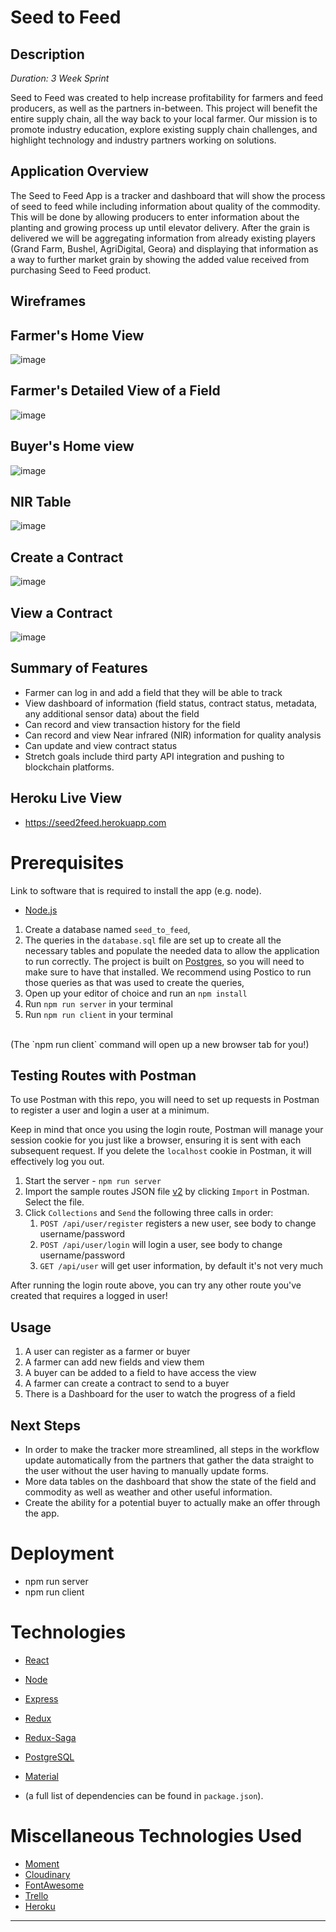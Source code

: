# Seed to Feed

## Description

_Duration: 3 Week Sprint_

Seed to Feed was created to help increase profitability for farmers and feed producers, as well as the partners in-between. This project will benefit the entire supply chain, all the way back to your local farmer. Our mission is to promote industry education, explore existing supply chain challenges, and highlight technology and industry partners working on solutions.


## Application Overview

The Seed to Feed App is a tracker and dashboard that will show the process of seed to feed while including information about quality of the commodity. This will be done by allowing producers to enter information about the planting and growing process up until elevator delivery.  After the grain is delivered we will be aggregating information from already existing players (Grand Farm, Bushel, AgriDigital, Geora) and displaying that information as a way to further market grain by showing the added value received from purchasing Seed to Feed product.

<!--This will be for screen shots once we have views created-->
## Wireframes

Farmer's Home View
---
![image](https://user-images.githubusercontent.com/73319716/126553018-9870fae5-8a0a-4e68-8719-901511023d9c.png)


Farmer's Detailed View of a Field
---
![image](https://user-images.githubusercontent.com/73319716/126553152-0eea1660-3d6b-4df4-b866-0fc76b5ca1d3.png)

Buyer's Home view
---
![image](https://user-images.githubusercontent.com/73319716/126553207-a0d27906-7531-402e-8be5-3377399415b7.png)

NIR Table
---
![image](https://user-images.githubusercontent.com/73319716/126553267-50593b16-18d4-4a1e-87c1-2a27862f9319.png)

Create a Contract
---
![image](https://user-images.githubusercontent.com/73319716/126553313-64b7e213-dd19-423b-a059-77117b622992.png)

View a Contract
---

![image](https://user-images.githubusercontent.com/73319716/126553379-3e1cef45-a994-42ef-9298-9b186ff8f4bb.png)


## Summary of Features
- Farmer can log in and add a field that they will be able to track
- View dashboard of information (field status, contract status, metadata, any additional sensor data) about the field
- Can record and view transaction history for the field
- Can record and view Near infrared (NIR) information for quality analysis
- Can update and view contract status
- Stretch goals include third party API integration and pushing to blockchain platforms.


## Heroku Live View
- https://seed2feed.herokuapp.com


# Prerequisites

Link to software that is required to install the app (e.g. node).

- [Node.js](https://nodejs.org/en/)

1. Create a database named `seed_to_feed`,
2. The queries in the `database.sql` file are set up to create all the necessary tables and populate the needed data to allow the application to run correctly. The project is built on [Postgres](https://www.postgresql.org/download/), so you will need to make sure to have that installed. We recommend using Postico to run those queries as that was used to create the queries, 
3. Open up your editor of choice and run an `npm install`
4. Run `npm run server` in your terminal
5. Run `npm run client` in your terminal
<br/>
(The `npm run client` command will open up a new browser tab for you!)


## Testing Routes with Postman

To use Postman with this repo, you will need to set up requests in Postman to register a user and login a user at a minimum.

Keep in mind that once you using the login route, Postman will manage your session cookie for you just like a browser, ensuring it is sent with each subsequent request. If you delete the `localhost` cookie in Postman, it will effectively log you out.

1. Start the server - `npm run server`
2. Import the sample routes JSON file [v2](./PostmanPrimeSoloRoutesv2.json) by clicking `Import` in Postman. Select the file.
3. Click `Collections` and `Send` the following three calls in order:
   1. `POST /api/user/register` registers a new user, see body to change username/password
   2. `POST /api/user/login` will login a user, see body to change username/password
   3. `GET /api/user` will get user information, by default it's not very much

After running the login route above, you can try any other route you've created that requires a logged in user!

## Usage

1. A user can register as a farmer or buyer
2. A farmer can add new fields and view them
3. A buyer can be added to a field to have access the view
4. A farmer can create a contract to send to a buyer
5. There is a Dashboard for the user to watch the progress of a field

## Next Steps
- In order to make the tracker more streamlined, all steps in the workflow update automatically from the partners that gather the data straight to the user          without the user having to manually update forms.
- More data tables on the dashboard that show the state of the field and commodity as well as weather and other useful information.
- Create the ability for a potential buyer to actually make an offer through the app.


# Deployment
- npm run server
- npm run client

# Technologies

- [React](https://reactjs.org/)
- [Node](https://nodejs.org/en/)
- [Express](https://expressjs.com/)
- [Redux](https://redux.js.org/)
- [Redux-Saga](https://redux-saga.js.org/)
- [PostgreSQL](https://www.postgresql.org/)
- [Material](https://material-ui.com/)


- (a full list of dependencies can be found in `package.json`).



# Miscellaneous Technologies Used
- [Moment](https://momentjs.com/)
- [Cloudinary](https://cloudinary.com/)
- [FontAwesome](https://fontawesome.com/)
- [Trello](https://trello.com)
- [Heroku](https://www.heroku.com)

----------------------------------------------------------------------------------------------------------------------------
